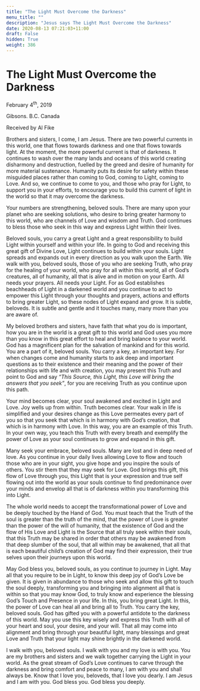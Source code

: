```yaml
---
title: "The Light Must Overcome the Darkness"
menu_title: ""
description: "Jesus says The Light Must Overcome the Darkness"
date: 2020-08-13 07:21:03+11:00
draft: False
hidden: True
weight: 386
---
```

# The Light Must Overcome the Darkness

February 4<sup>th</sup>, 2019

Gibsons. B.C. Canada

Received by Al Fike



Brothers and sisters, I come, I am Jesus. There are two powerful currents in this world, one that flows towards darkness and one that flows towards light. At the moment, the more powerful current is that of darkness. It continues to wash over the many lands and oceans of this world creating disharmony and destruction, fuelled by the greed and desire of humanity for more material sustenance. Humanity puts its desire for safety within these misguided places rather than coming to God, coming to Light, coming to Love. And so, we continue to come to you, and those who pray for Light, to support you in your efforts, to encourage you to build this current of light in the world so that it may overcome the darkness.

Your numbers are strengthening, beloved souls. There are many upon your planet who are seeking solutions, who desire to bring greater harmony to this world, who are channels of Love and wisdom and Truth. God continues to bless those who seek in this way and express Light within their lives.

Beloved souls, you carry a great Light and a great responsibility to build Light within yourself and within your life. In going to God and receiving this great gift of Divine Love, Light continues to build within your souls. Light spreads and expands out in every direction as you walk upon the Earth. We walk with you, beloved souls, those of you who are seeking Truth, who pray for the healing of your world, who pray for all within this world, all of God’s creatures, all of humanity, all that is alive and in motion on your Earth. All needs your prayers. All needs your Light.  For as God establishes beachheads of Light in a darkened world and you continue to act to empower this Light through your thoughts and prayers, actions and efforts to bring greater Light, so these nodes of Light expand and grow. It is subtle, beloveds. It is subtle and gentle and it touches many, many more than you are aware of.

My beloved brothers and sisters, have faith that what you do is important, how you are in the world is a great gift to this world and God uses you more than you know in this great effort to heal and bring balance to your world. God has a magnificent plan for the salvation of mankind and for this world. You are a part of it, beloved souls. You carry a key, an important key. For when changes come and humanity starts to ask deep and important questions as to their existence and their meaning and the power of their relationships with life and with creation, you may present this Truth and point to God and say *“This Source, this Light, this Love will bring the answers that you seek”*, for you are receiving Truth as you continue upon this path.

Your mind becomes clear, your soul awakened and excited in Light and Love. Joy wells up from within. Truth becomes clear. Your walk in life is simplified and your desires change as this Love permeates every part of you so that you seek that which is in harmony with God’s creation, that which is in harmony with Love. In this way, you are an example of this Truth. In your own way, you teach this Truth with every breath and exemplify the power of Love as your soul continues to grow and expand in this gift. 

Many seek your embrace, beloved souls. Many are lost and in deep need of love. As you continue in your daily lives allowing Love to flow and touch those who are in your sight, you give hope and you inspire the souls of others. You stir them that they may seek for Love. God brings this gift, this flow of Love through you, this Light that is your expression and true self flowing out into the world as your souls continue to find predominance over your minds and envelop all that is of darkness within you transforming this into Light. 

The whole world needs to accept the transformational power of Love and be deeply touched by the Hand of God. You must teach that the Truth of the soul is greater than the truth of the mind, that the power of Love is greater than the power of the will of humanity, that the existence of God and the flow of His Love and Light is the Source that all truly seek within their souls, that this Truth may be shared in order that others may be awakened from that deep slumber of the soul, that all within may be awakened, that all that is each beautiful child’s creation of God may find their expression, their true selves upon their journeys upon this world.

May God bless you, beloved souls, as you continue to journey in Light. May all that you require to be in Light, to know this deep joy of God’s Love be given. It is given in abundance to those who seek and allow this gift to touch the soul deeply, transforming you and bringing into alignment all that is within so that you may know God, to truly know and experience the blessing God’s Touch and Presence in your life. In this, you bring great Light. In this, the power of Love can heal all and bring all to Truth. You carry the key, beloved souls. God has gifted you with a powerful antidote to the darkness of this world. May you use this key wisely and express this Truth with all of your heart and soul, your desire, and your will. That all may come into alignment and bring through your beautiful light, many blessings and great Love and Truth that your light may shine brightly in the darkened world. 

I walk with you, beloved souls. I walk with you and my love is with you. You are my brothers and sisters and we walk together carrying the Light in your world. As the great stream of God’s Love continues to carve through the darkness and bring comfort and peace to many, I am with you and shall always be. Know that I love you, beloveds, that I love you dearly. I am Jesus and I am with you. God bless you. God bless you deeply.